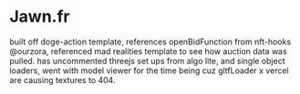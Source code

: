 # Jawn.fr
built off doge-action template, references openBidFunction from nft-hooks @ourzora, referenced mad realities template to see how auction data was pulled. has uncommented threejs set ups from algo lite, and single object loaders, went with model viewer for the time being cuz gltfLoader x vercel are causing textures to 404. 